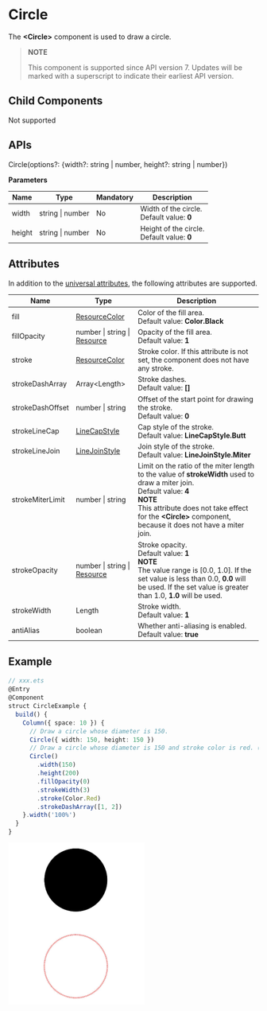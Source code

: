 # Circle

 The **\<Circle>** component is used to draw a circle.

>  **NOTE**
>
>  This component is supported since API version 7. Updates will be marked with a superscript to indicate their earliest API version.


## Child Components

Not supported


## APIs

Circle(options?: {width?: string | number, height?: string | number})

**Parameters**

| Name| Type| Mandatory| Description|
| -------- | -------- | -------- | -------- |
| width | string \| number | No| Width of the circle.<br>Default value: **0**|
| height | string \| number | No| Height of the circle.<br>Default value: **0**|

## Attributes

In addition to the [universal attributes](ts-universal-attributes-size.md), the following attributes are supported.

| Name| Type| Description|
| -------- | -------- | -------- |
| fill | [ResourceColor](ts-types.md) | Color of the fill area.<br>Default value: **Color.Black**|
| fillOpacity | number \| string \| [Resource](ts-types.md#resource)| Opacity of the fill area.<br>Default value: **1**|
| stroke | [ResourceColor](ts-types.md) | Stroke color. If this attribute is not set, the component does not have any stroke.|
| strokeDashArray | Array&lt;Length&gt; | Stroke dashes.<br>Default value: **[]** |
| strokeDashOffset | number \| string  | Offset of the start point for drawing the stroke.<br>Default value: **0**|
| strokeLineCap | [LineCapStyle](ts-appendix-enums.md#linecapstyle) | Cap style of the stroke.<br>Default value: **LineCapStyle.Butt**|
| strokeLineJoin | [LineJoinStyle](ts-appendix-enums.md#linejoinstyle) | Join style of the stroke.<br>Default value: **LineJoinStyle.Miter**|
| strokeMiterLimit | number \| string | Limit on the ratio of the miter length to the value of **strokeWidth** used to draw a miter join.<br>Default value: **4**<br>**NOTE**<br>This attribute does not take effect for the **\<Circle>** component, because it does not have a miter join.|
| strokeOpacity | number \| string \| [Resource](ts-types.md#resource)| Stroke opacity.<br>Default value: **1**<br>**NOTE**<br>The value range is [0.0, 1.0]. If the set value is less than 0.0, **0.0** will be used. If the set value is greater than 1.0, **1.0** will be used.|
| strokeWidth | Length | Stroke width.<br>Default value: **1**|
| antiAlias | boolean | Whether anti-aliasing is enabled.<br>Default value: **true**|


## Example

```ts
// xxx.ets
@Entry
@Component
struct CircleExample {
  build() {
    Column({ space: 10 }) {
      // Draw a circle whose diameter is 150.
      Circle({ width: 150, height: 150 })
      // Draw a circle whose diameter is 150 and stroke color is red. (If the width and height values are different, the smaller value will be used as the diameter.)
      Circle()
        .width(150)
        .height(200)
        .fillOpacity(0)
        .strokeWidth(3)
        .stroke(Color.Red)
        .strokeDashArray([1, 2])
    }.width('100%')
  }
}
```

![en-us_image_0000001219744191](figures/en-us_image_0000001219744191.png)
